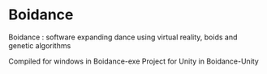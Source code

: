 # Boidance
Boidance : software expanding dance using virtual reality, boids and genetic algorithms

Compiled for windows in Boidance-exe
Project for Unity in Boidance-Unity
